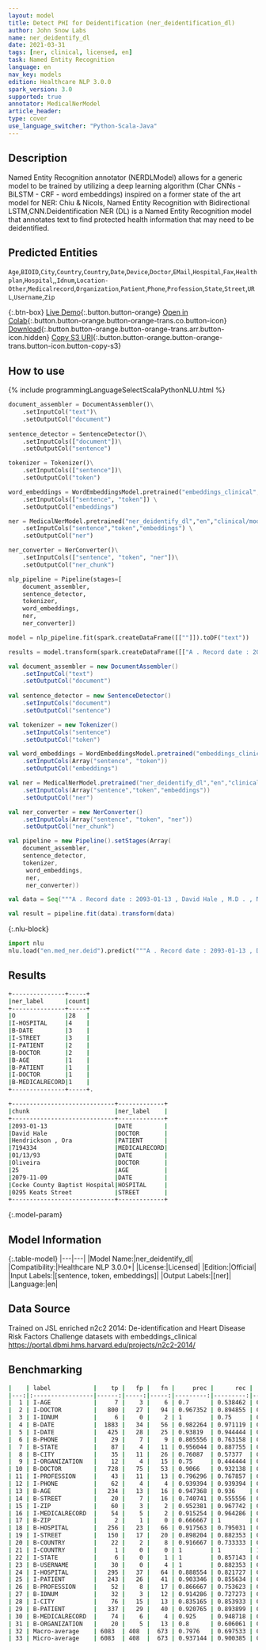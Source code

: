```yaml
---
layout: model
title: Detect PHI for Deidentification (ner_deidentification_dl)
author: John Snow Labs
name: ner_deidentify_dl
date: 2021-03-31
tags: [ner, clinical, licensed, en]
task: Named Entity Recognition
language: en
nav_key: models
edition: Healthcare NLP 3.0.0
spark_version: 3.0
supported: true
annotator: MedicalNerModel
article_header:
type: cover
use_language_switcher: "Python-Scala-Java"
---
```


## Description

Named Entity Recognition annotator (NERDLModel) allows for a generic model to be trained by utilizing a deep learning algorithm (Char CNNs - BiLSTM - CRF - word embeddings) inspired on a former state of the art model for NER: Chiu & Nicols, Named Entity Recognition with Bidirectional LSTM,CNN.Deidentification NER (DL) is a Named Entity Recognition model that annotates text to find protected health information that may need to be deidentified.

## Predicted Entities

`Age`,`BIOID`,`City`,`Country`,`Country`,`Date`,`Device`,`Doctor`,`EMail`,`Hospital`,`Fax`,`Healthplan`,`Hospital`,,`Idnum`,`Location-Other`,`Medicalrecord`,`Organization`,`Patient`,`Phone`,`Profession`,`State`,`Street`,`URL`,`Username`,`Zip`

{:.btn-box}
[Live Demo](https://demo.johnsnowlabs.com/healthcare/NER_DEMOGRAPHICS/){:.button.button-orange}
[Open in Colab](https://colab.research.google.com/github/JohnSnowLabs/spark-nlp-workshop/blob/master/tutorials/streamlit_notebooks/healthcare/NER_DEMOGRAPHICS.ipynb){:.button.button-orange.button-orange-trans.co.button-icon}
[Download](https://s3.amazonaws.com/auxdata.johnsnowlabs.com/clinical/models/ner_deidentify_dl_en_3.0.0_3.0_1617209710705.zip){:.button.button-orange.button-orange-trans.arr.button-icon.hidden}
[Copy S3 URI](s3://auxdata.johnsnowlabs.com/clinical/models/ner_deidentify_dl_en_3.0.0_3.0_1617209710705.zip){:.button.button-orange.button-orange-trans.button-icon.button-copy-s3}

## How to use

<div class="tabs-box" markdown="1">
{% include programmingLanguageSelectScalaPythonNLU.html %}

```python
document_assembler = DocumentAssembler()\
    .setInputCol("text")\
    .setOutputCol("document")
         
sentence_detector = SentenceDetector()\
    .setInputCols(["document"])\
    .setOutputCol("sentence")

tokenizer = Tokenizer()\
    .setInputCols(["sentence"])\
    .setOutputCol("token")

word_embeddings = WordEmbeddingsModel.pretrained("embeddings_clinical", "en", "clinical/models") \
    .setInputCols(["sentence", "token"]) \
    .setOutputCol("embeddings")

ner = MedicalNerModel.pretrained("ner_deidentify_dl","en","clinical/models") \
    .setInputCols("sentence","token","embeddings") \
    .setOutputCol("ner")

ner_converter = NerConverter()\
 	.setInputCols(["sentence", "token", "ner"])\
 	.setOutputCol("ner_chunk")

nlp_pipeline = Pipeline(stages=[
    document_assembler, 
    sentence_detector, 
    tokenizer, 
    word_embeddings, 
    ner, 
    ner_converter])

model = nlp_pipeline.fit(spark.createDataFrame([[""]]).toDF("text"))

results = model.transform(spark.createDataFrame([["A . Record date : 2093-01-13 , David Hale , M.D . , Name : Hendrickson , Ora MR . # 7194334 Date : 01/13/93 PCP : Oliveira , 25 month years-old , Record date : 2079-11-09 . Cocke County Baptist Hospital . 0295 Keats Street"]], ["text"]))
```
```scala
val document_assembler = new DocumentAssembler()
    .setInputCol("text")
    .setOutputCol("document")
         
val sentence_detector = new SentenceDetector()
    .setInputCols("document")
    .setOutputCol("sentence")

val tokenizer = new Tokenizer()
    .setInputCols("sentence")
    .setOutputCol("token")

val word_embeddings = WordEmbeddingsModel.pretrained("embeddings_clinical", "en", "clinical/models")
    .setInputCols(Array("sentence", "token"))
    .setOutputCol("embeddings")

val ner = MedicalNerModel.pretrained("ner_deidentify_dl","en","clinical/models")
	.setInputCols(Array("sentence","token","embeddings"))
	.setOutputCol("ner")

val ner_converter = new NerConverter()
 	.setInputCols(Array("sentence", "token", "ner"))
 	.setOutputCol("ner_chunk")

val pipeline = new Pipeline().setStages(Array(
    document_assembler, 
    sentence_detector, 
    tokenizer,
     word_embeddings, 
     ner, 
     ner_converter))

val data = Seq("""A . Record date : 2093-01-13 , David Hale , M.D . , Name : Hendrickson , Ora MR . # 7194334 Date : 01/13/93 PCP : Oliveira , 25 month years-old , Record date : 2079-11-09 . Cocke County Baptist Hospital . 0295 Keats Street""").toDS.toDF("text")

val result = pipeline.fit(data).transform(data)
```


{:.nlu-block}
```python
import nlu
nlu.load("en.med_ner.deid").predict("""A . Record date : 2093-01-13 , David Hale , M.D . , Name : Hendrickson , Ora MR . # 7194334 Date : 01/13/93 PCP : Oliveira , 25 month years-old , Record date : 2079-11-09 . Cocke County Baptist Hospital . 0295 Keats Street""")
```

</div>

## Results

```bash
+---------------+-----+
|ner_label      |count|
+---------------+-----+
|O              |28   |
|I-HOSPITAL     |4    |
|B-DATE         |3    |
|I-STREET       |3    |
|I-PATIENT      |2    |
|B-DOCTOR       |2    |
|B-AGE          |1    |
|B-PATIENT      |1    |
|I-DOCTOR       |1    |
|B-MEDICALRECORD|1    |
+---------------+-----+. 

+-----------------------------+-------------+
|chunk                        |ner_label    |
+-----------------------------+-------------+
|2093-01-13                   |DATE         |
|David Hale                   |DOCTOR       |
|Hendrickson , Ora            |PATIENT      |
|7194334                      |MEDICALRECORD|
|01/13/93                     |DATE         |
|Oliveira                     |DOCTOR       |
|25                           |AGE          |
|2079-11-09                   |DATE         |
|Cocke County Baptist Hospital|HOSPITAL     |
|0295 Keats Street            |STREET       |
+-----------------------------+-------------+
```

{:.model-param}
## Model Information

{:.table-model}
|---|---|
|Model Name:|ner_deidentify_dl|
|Compatibility:|Healthcare NLP 3.0.0+|
|License:|Licensed|
|Edition:|Official|
|Input Labels:|[sentence, token, embeddings]|
|Output Labels:|[ner]|
|Language:|en|

## Data Source

Trained on JSL enriched n2c2 2014: De-identification and Heart Disease Risk Factors Challenge datasets with embeddings_clinical https://portal.dbmi.hms.harvard.edu/projects/n2c2-2014/

## Benchmarking

```bash
|    | label            |    tp |   fp |   fn |     prec |      rec |       f1 |
|---:|:-----------------|------:|-----:|-----:|---------:|---------:|---------:|
|  1 | I-AGE            |     7 |    3 |    6 | 0.7      | 0.538462 | 0.608696 |
|  2 | I-DOCTOR         |   800 |   27 |   94 | 0.967352 | 0.894855 | 0.929692 |
|  3 | I-IDNUM          |     6 |    0 |    2 | 1        | 0.75     | 0.857143 |
|  4 | B-DATE           |  1883 |   34 |   56 | 0.982264 | 0.971119 | 0.97666  |
|  5 | I-DATE           |   425 |   28 |   25 | 0.93819  | 0.944444 | 0.941307 |
|  6 | B-PHONE          |    29 |    7 |    9 | 0.805556 | 0.763158 | 0.783784 |
|  7 | B-STATE          |    87 |    4 |   11 | 0.956044 | 0.887755 | 0.920635 |
|  8 | B-CITY           |    35 |   11 |   26 | 0.76087  | 0.57377  | 0.654206 |
|  9 | I-ORGANIZATION   |    12 |    4 |   15 | 0.75     | 0.444444 | 0.55814  |
| 10 | B-DOCTOR         |   728 |   75 |   53 | 0.9066   | 0.932138 | 0.919192 |
| 11 | I-PROFESSION     |    43 |   11 |   13 | 0.796296 | 0.767857 | 0.781818 |
| 12 | I-PHONE          |    62 |    4 |    4 | 0.939394 | 0.939394 | 0.939394 |
| 13 | B-AGE            |   234 |   13 |   16 | 0.947368 | 0.936    | 0.94165  |
| 14 | B-STREET         |    20 |    7 |   16 | 0.740741 | 0.555556 | 0.634921 |
| 15 | I-ZIP            |    60 |    3 |    2 | 0.952381 | 0.967742 | 0.96     |
| 16 | I-MEDICALRECORD  |    54 |    5 |    2 | 0.915254 | 0.964286 | 0.93913  |
| 17 | B-ZIP            |     2 |    1 |    0 | 0.666667 | 1        | 0.8      |
| 18 | B-HOSPITAL       |   256 |   23 |   66 | 0.917563 | 0.795031 | 0.851913 |
| 19 | I-STREET         |   150 |   17 |   20 | 0.898204 | 0.882353 | 0.890208 |
| 20 | B-COUNTRY        |    22 |    2 |    8 | 0.916667 | 0.733333 | 0.814815 |
| 21 | I-COUNTRY        |     1 |    0 |    0 | 1        | 1        | 1        |
| 22 | I-STATE          |     6 |    0 |    1 | 1        | 0.857143 | 0.923077 |
| 23 | B-USERNAME       |    30 |    0 |    4 | 1        | 0.882353 | 0.9375   |
| 24 | I-HOSPITAL       |   295 |   37 |   64 | 0.888554 | 0.821727 | 0.853835 |
| 25 | I-PATIENT        |   243 |   26 |   41 | 0.903346 | 0.855634 | 0.878843 |
| 26 | B-PROFESSION     |    52 |    8 |   17 | 0.866667 | 0.753623 | 0.806202 |
| 27 | B-IDNUM          |    32 |    3 |   12 | 0.914286 | 0.727273 | 0.810127 |
| 28 | I-CITY           |    76 |   15 |   13 | 0.835165 | 0.853933 | 0.844444 |
| 29 | B-PATIENT        |   337 |   29 |   40 | 0.920765 | 0.893899 | 0.907133 |
| 30 | B-MEDICALRECORD  |    74 |    6 |    4 | 0.925    | 0.948718 | 0.936709 |
| 31 | B-ORGANIZATION   |    20 |    5 |   13 | 0.8      | 0.606061 | 0.689655 |
| 32 | Macro-average    | 6083  | 408  |  673 | 0.7976   | 0.697533 | 0.744218 |
| 33 | Micro-average    | 6083  | 408  |  673 | 0.937144 | 0.900385 | 0.918397 |
```